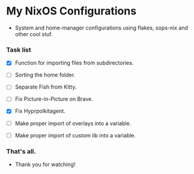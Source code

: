 # My NixOS Configurations
- System and home-manager configurations using flakes, sops-nix and other cool stuf.


### Task list

- [X] Function for importing files from subdirectories.

- [ ] Sorting the home folder.

- [ ] Separate Fish from Kitty.

- [ ] Fix Picture-in-Picture on Brave.

- [x] Fix Hyprpolkitagent.

- [ ] Make proper import of overlays into a variable.

- [ ] Make proper import of custom lib into a variable.


### That's all.
- Thank you for watching!
